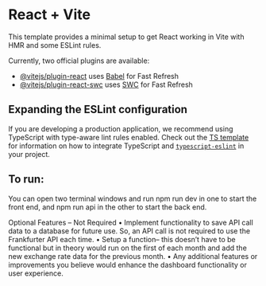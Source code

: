 # React + Vite

This template provides a minimal setup to get React working in Vite with HMR and some ESLint rules.

Currently, two official plugins are available:

- [@vitejs/plugin-react](https://github.com/vitejs/vite-plugin-react/blob/main/packages/plugin-react) uses [Babel](https://babeljs.io/) for Fast Refresh
- [@vitejs/plugin-react-swc](https://github.com/vitejs/vite-plugin-react/blob/main/packages/plugin-react-swc) uses [SWC](https://swc.rs/) for Fast Refresh

## Expanding the ESLint configuration

If you are developing a production application, we recommend using TypeScript with type-aware lint rules enabled. Check out the [TS template](https://github.com/vitejs/vite/tree/main/packages/create-vite/template-react-ts) for information on how to integrate TypeScript and [`typescript-eslint`](https://typescript-eslint.io) in your project.

## To run:
You can open two terminal windows and run npm run dev in one to start the front end, and npm run api in the other to start the back end.

Optional Features – Not Required
• Implement functionality to save API call data to a database for future use. So, an
API call is not required to use the Frankfurter API each time.
• Setup a function– this doesn’t have to be functional but in theory would run on the
first of each month and add the new exchange rate data for the previous month.
• Any additional features or improvements you believe would enhance the dashboard
functionality or user experience.